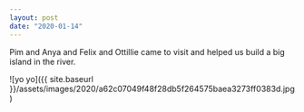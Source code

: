 ```yaml
---
layout: post
date: "2020-01-14"
---
```


Pim and Anya and Felix and Ottillie came to visit and helped us build a big island in the river.

![yo yo]({{ site.baseurl }}/assets/images/2020/a62c07049f48f28db5f264575baea3273ff0383d.jpg)
